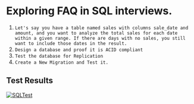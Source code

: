 # Exploring FAQ in SQL interviews.

1. `Let's say you have a table named sales with columns sale_date and amount, and you want to analyze the total sales for each date within a given range. If there are days with no sales, you still want to include those dates in the result. `
2. `Design a database and proof it is ACID compliant`
3. `Test the database for Replication`
4. `Create a New Migration and Test it.`

## Test Results

[![SQLTest](https://github.com/BrC-Habeda/da/actions/workflows/sql-test.yml/badge.svg)](https://github.com/BrC-Habeda/da/actions/workflows/sql-test.yml)
